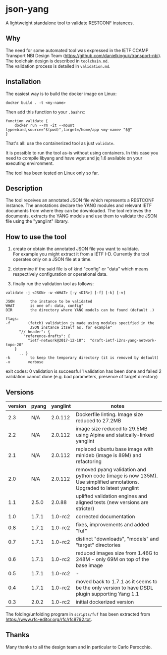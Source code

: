 # json-yang

A lightweight standalone tool to validate RESTCONF instances.

## Why

The need for some automated tool was expressed in the IETF CCAMP Transport
NBI Design Team (https://github.com/danielkinguk/transport-nbi).
The toolchain design is described in `toolchain.md`.  
The validation process is detailed in `validation.md`.

## installation

The easiest way is to build the docker image on Linux:  
```
docker build . -t <my-name>
```

Then add this function to your ```.bashrc```:

```
function validate {
    docker run --rm -it --mount type=bind,source="$(pwd)",target=/home/app <my-name> "$@"
}
```

That's all: use the containerized tool as just ```validate```.  

It is possible to run the tool as-is without using containers. In this case you need to
compile libyang and have wget and jq 1.6 available on your executing environment.

The tool has been tested on Linux only so far.

## Description

The tool receives an annotated JSON file which represents a RESTCONF instance.
The annotations declare the YANG modules and relevant IETF documents from where
they can be downloaded. The tool retrieves the documents, extracts the YANG
models and use them to validate the JSON file using the "yanglint" library.

## How to use the tool

1) create or obtain the annotated JSON file you want to validate.    
    For example you might extract it from a IETF I-D.
    Currently the tool operates only on a JSON file at a time.
   
2) determine if the said file is of kind "config" or "data" which
   means respectively configuration or operational data.
   
3) finally run the validation tool as follows:

```
validate -j <JSON> -w <WHAT> [-y <DIR>] [-f] [-k] [-v]

JSON       the instance to be validated
WHAT       is one of: data, config"
DIR        the directory where YANG models can be found (default .)

flags:
-f        (fetch) validation is made using modules specified in the
           JSON instance itself as, for example"
      "// header": {
        "reference-drafts": {
          "ietf-network@2017-12-18":  "draft-ietf-i2rs-yang-network-topo-20"
	}
      .. }
-k         to keep the temporary directory (it is removed by default)
-v        verbose
```

exit codes:
0         validation is successful
1         validation has been done and failed
2         validation cannot done (e.g. bad parameters, presence of target directory)


## Versions

| version | pyang   | yanglint | notes |
| ------- | ------- | -------- | ------|
| 2.3 | N/A   | 2.0.112 | Dockerfile linting. Image size reduced to 27.2MB |
| 2.2 | N/A   | 2.0.112 | image size reduced to 29.5MB using Alpine and statically-linked yanglint |
| 2.1 | N/A   | 2.0.112 | replaced ubuntu base image with minideb (image is 89M) and refactoring |
| 2.0 | N/A   | 2.0.112 | removed pyang validation and python code (image is now 135M). Use simplified annotations. Upgraded to latest yanglint |
| 1.1 | 2.5.0 | 2.0.88 | uplifted validation engines and aligned tests (new versions are stricter) |
| 1.0 | 1.7.1 | 1.0-rc2 | corrected documentation |
| 0.8 | 1.7.1 | 1.0-rc2 | fixes, improvements and added "fuf" |
| 0.7 | 1.7.1 | 1.0-rc2 | distinct "downloads", "models" and "target" directories |
| 0.6 | 1.7.1 | 1.0-rc2 | reduced images size from 1.46G to 248M -  only 69M on top of the base image |
| 0.5 | 1.7.1 | 1.0-rc2 |  -           |
| 0.4 | 1.7.1 | 1.0-rc2 | moved back to 1.7.1 as it seems to be the only version to have DSDL plugin supporting Yang 1.1 |
| 0.3 | 2.0.2 | 1.0-rc2 | initial dockerized version |

The folding/unfolding program in ```scripts/fuf``` has been extracted from https://www.rfc-editor.org/rfc/rfc8792.txt.

## Thanks

Many thanks to all the design team and in particular to Carlo Perocchio.
